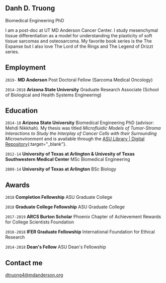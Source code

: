 ## Danh D. Truong

Biomedical Engineering PhD 

I am a post-doc at UT MD Anderson Cancer Center. I study mesenchymal tissue differentiation as a model for understanding the plasticity of soft tissue sarcomas and osteosarcoma. My favorite book series is the The Expanse but I also love The Lord of the Rings and The Legend of Drizzt series. 

## Employment

`2019-` 
__MD Anderson__ Post Doctoral Fellow (Sarcoma Medical Oncology)

`2014-2018` 
__Arizona State University__ Graduate Research Associate (School of Biological and Health Systems Engineering)

## Education

`2014-18`
__Arizona State University__ Biomedical Engineering PhD (advisor: Mehdi Nikkhah). My thesis was titled _Microfluidic Models of Tumor-Stroma Interactions to Study the Interplay of Cancer Cells with their Surrounding Microenvironment_ and is available through the [ASU Library | Digital Repository](https://repository.asu.edu/items/54067){:target="_blank"}.

`2012-14`
__University of Texas at Arlington & Univesity of Texas Southwestern Medical Center__ MSc Biomedical Engineering

`2009-14`
__University of Texas at Arlington__ BSc Biology 

## Awards

`2018` 
__Completion Fellowship__ ASU Graduate College

`2018` 
__Graduate College Fellowship__ ASU Graduate College

`2017-2019` 
__ARCS Burton Scholar__ Phoenix Chapter of Achievement Rewards for College Scientists Foundation

`2016-2018` 
__IFER Graduate Fellowship__ International Foundation for Ethical Research 

`2014-2018` 
__Dean's Fellow__ ASU Dean's Fellowship

## Contact me

[dtruong4@mdanderson.org](mailto:dtruong4@mdanderson.org)
